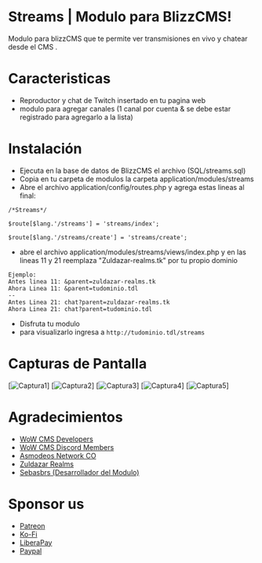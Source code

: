 # Streams | Modulo para BlizzCMS!

Modulo para blizzCMS que te permite ver transmisiones en vivo y chatear desde el CMS .


# Caracteristicas
- Reproductor y chat de Twitch insertado en tu pagina web
- modulo para agregar canales (1 canal por cuenta & se debe estar registrado para agregarlo a la lista)
# Instalación
- Ejecuta en la base de datos de BlizzCMS el archivo (SQL/streams.sql)
- Copia en tu carpeta de modulos la carpeta application/modules/streams
- Abre el archivo application/config/routes.php y agrega estas lineas al final:

`/*Streams*/`
  
`$route[$lang.'/streams'] = 'streams/index';`

`$route[$lang.'/streams/create'] = 'streams/create';`

- abre el archivo application/modules/streams/views/index.php y en las lineas 11 y 21 reemplaza "Zuldazar-realms.tk" por tu propio dominio

```
Ejemplo:
Antes linea 11: &parent=zuldazar-realms.tk
Ahora Linea 11: &parent=tudominio.tdl
--
Antes Linea 21: chat?parent=zuldazar-realms.tk
Ahora Linea 21: chat?parent=tudominio.tdl
```
- Disfruta tu modulo
- para visualizarlo ingresa a `http://tudominio.tdl/streams`
# Capturas de Pantalla
[![Captura1](http://github.com/AsmodeosNetworkCO/Module_BlizzCMS-Streams/master/screenshots/screenshot-1.JPG "Captura1")]
[![Captura2](http://github.com/AsmodeosNetworkCO/Module_BlizzCMS-Streams/master/screenshots/screenshot-2.JPG "Captura2")]
[![Captura3](http://github.com/AsmodeosNetworkCO/Module_BlizzCMS-Streams/master/screenshots/screenshot-3.JPG "Captura3")]
[![Captura4](http://github.com/AsmodeosNetworkCO/Module_BlizzCMS-Streams/master/screenshots/screenshot-4.JPG "Captura4")]
[![Captura5](http://github.com/AsmodeosNetworkCO/Module_BlizzCMS-Streams/master/screenshots/screenshot-5.JPG "Captura5")]

# Agradecimientos
- [WoW CMS Developers](https://wow-cms.com "BlizzCMS")
- [WoW CMS Discord Members](https://discord.gg/vZG9vpS "WoW CMS Discord Members")
- [Asmodeos Network CO](https://www.asmodeosnetworkco.tk/ "Asmodeos Network CO")
- [Zuldazar Realms](https://zuldazar-realms.tk "Zuldazar Realms")
- [Sebasbrs (Desarrollador del Modulo)](https://github.com/sebasbrs "Sebasbrs (Desarrollador del Modulo)")

# Sponsor us
- [Patreon](https://patreon.com/zuldazarrealms "Patreon")
- [Ko-Fi](https://ko-fi.com/zuldazarrealms "Ko-Fi")
- [LiberaPay](https://liberapay.com/sebasbrs32 "LiberaPay")
- [Paypal](http://paypal.me/sebasgodoy1 "Paypal")
